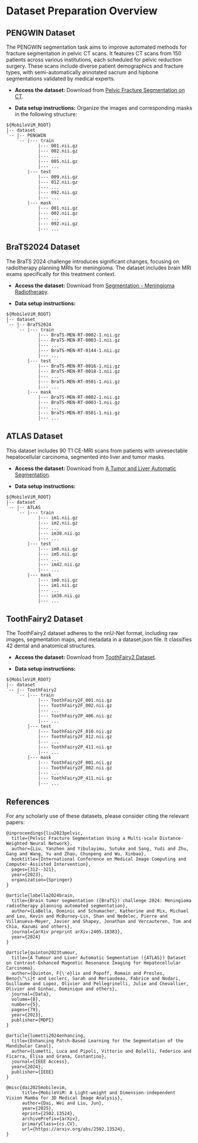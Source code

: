 # Dataset Preparation Overview

## PENGWIN Dataset
The PENGWIN segmentation task aims to improve automated methods for fracture segmentation in pelvic CT scans. It features CT scans from 150 patients across various institutions, each scheduled for pelvic reduction surgery. These scans include diverse patient demographics and fracture types, with semi-automatically annotated sacrum and hipbone segmentations validated by medical experts.

- **Access the dataset:** Download from [Pelvic Fracture Segmentation on CT](https://zenodo.org/records/10927452).

- **Data setup instructions:** Organize the images and corresponding masks in the following structure:

~~~
${MobileViM_ROOT}
|-- dataset
`-- |-- PENGWIN
    `-- |--- train
            |--- 001.nii.gz
            |--- 002.nii.gz
            |--- ...
            |--- 085.nii.gz
            |--- ...
        |--- test
            |--- 009.nii.gz
            |--- 012.nii.gz
            |--- ...
            |--- 092.nii.gz
            |--- ...
        |--- mask
            |--- 001.nii.gz
            |--- 002.nii.gz
            |--- ...
            |--- 092.nii.gz
            |--- ...
~~~

## BraTS2024 Dataset
The BraTS 2024 challenge introduces significant changes, focusing on radiotherapy planning MRIs for meningioma. The dataset includes brain MRI exams specifically for this treatment context.

- **Access the dataset:** Download from [Segmentation - Meningioma Radiotherapy](https://www.synapse.org/Synapse:syn53708249/wiki/627503).

- **Data setup instructions:**

~~~
${MobileViM_ROOT}
|-- dataset
`-- |-- BraTS2024
    `-- |--- train
            |--- BraTS-MEN-RT-0002-1.nii.gz
            |--- BraTS-MEN-RT-0003-1.nii.gz
            |--- ...
            |--- BraTS-MEN-RT-0144-1.nii.gz
            |--- ...
        |--- test
            |--- BraTS-MEN-RT-0016-1.nii.gz
            |--- BraTS-MEN-RT-0018-1.nii.gz
            |--- ...
            |--- BraTS-MEN-RT-0501-1.nii.gz
            |--- ...
        |--- mask
            |--- BraTS-MEN-RT-0002-1.nii.gz
            |--- BraTS-MEN-RT-0003-1.nii.gz
            |--- ...
            |--- BraTS-MEN-RT-0501-1.nii.gz
            |--- ...
~~~


## ATLAS Dataset
This dataset includes 90 T1 CE-MRI scans from patients with unresectable hepatocellular carcinoma, segmented into liver and tumor masks.

- **Access the dataset:** Download from [A Tumor and Liver Automatic Segmentation](https://atlas-challenge.u-bourgogne.fr).

- **Data setup instructions:**

~~~
${MobileViM_ROOT}
|-- dataset
`-- |-- ATLAS
    `-- |--- train
            |--- im1.nii.gz
            |--- im2.nii.gz
            |--- ...
            |--- im38.nii.gz
            |--- ...
        |--- test
            |--- im0.nii.gz
            |--- im5.nii.gz
            |--- ...
            |--- im42.nii.gz
            |--- ...
        |--- mask
            |--- im0.nii.gz
            |--- im1.nii.gz
            |--- ...
            |--- im38.nii.gz
            |--- ...
~~~

## ToothFairy2 Dataset
The ToothFairy2 dataset adheres to the nnU-Net format, including raw images, segmentation maps, and metadata in a dataset.json file. It classifies 42 dental and anatomical structures.

- **Access the dataset:** Download from [ToothFairy2 Dataset](https://ditto.ing.unimore.it/toothfairy2/).

- **Data setup instructions:**

~~~
${MobileViM_ROOT}
|-- dataset
`-- |-- ToothFairy2
    `-- |--- train
            |--- ToothFairy2F_001.nii.gz
            |--- ToothFairy2F_002.nii.gz
            |--- ...
            |--- ToothFairy2P_406.nii.gz
            |--- ...
        |--- test
            |--- ToothFairy2F_010.nii.gz
            |--- ToothFairy2F_012.nii.gz
            |--- ...
            |--- ToothFairy2P_411.nii.gz
            |--- ...
        |--- mask
            |--- ToothFairy2F_001.nii.gz
            |--- ToothFairy2F_002.nii.gz
            |--- ...
            |--- ToothFairy2P_411.nii.gz
            |--- ...
~~~


## References

For any scholarly use of these datasets, please consider citing the relevant papers:

~~~
@inproceedings{liu2023pelvic,
  title={Pelvic Fracture Segmentation Using a Multi-scale Distance-Weighted Neural Network},
  author={Liu, Yanzhen and Yibulayimu, Sutuke and Sang, Yudi and Zhu, Gang and Wang, Yu and Zhao, Chunpeng and Wu, Xinbao},
  booktitle={International Conference on Medical Image Computing and Computer-Assisted Intervention},
  pages={312--321},
  year={2023},
  organization={Springer}
}

@article{labella2024brain,
  title={Brain tumor segmentation ({BraTS}) challenge 2024: Meningioma radiotherapy planning automated segmentation},
  author={LaBella, Dominic and Schumacher, Katherine and Mix, Michael and Leu, Kevin and McBurney-Lin, Shan and Nedelec, Pierre and Villanueva-Meyer, Javier and Shapey, Jonathan and Vercauteren, Tom and Chia, Kazumi and others},
  journal={arXiv preprint arXiv:2405.18383},
  year={2024}
}

@article{quinton2023tumour,
  title={A Tumour and Liver Automatic Segmentation ({ATLAS}) Dataset on Contrast-Enhanced Magnetic Resonance Imaging for Hepatocellular Carcinoma},
  author={Quinton, F{\'e}lix and Popoff, Romain and Presles, Beno{\^\i}t and Leclerc, Sarah and Meriaudeau, Fabrice and Nodari, Guillaume and Lopez, Olivier and Pellegrinelli, Julie and Chevallier, Olivier and Ginhac, Dominique and others},
  journal={Data},
  volume={8},
  number={5},
  pages={79},
  year={2023},
  publisher={MDPI}
}

@article{lumetti2024enhancing,
  title={Enhancing Patch-Based Learning for the Segmentation of the Mandibular Canal},
  author={Lumetti, Luca and Pipoli, Vittorio and Bolelli, Federico and Ficarra, Elisa and Grana, Costantino},
  journal={IEEE Access},
  year={2024},
  publisher={IEEE}
}

@misc{dai2025mobilevim,
      title={MobileViM: A Light-weight and Dimension-independent Vision Mamba for 3D Medical Image Analysis},
      author={Dai, Wei and Liu, Jun},
      year={2025},
      eprint={2502.13524},
      archivePrefix={arXiv},
      primaryClass={cs.CV},
      url={https://arxiv.org/abs/2502.13524}, 
}
~~~
